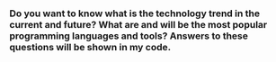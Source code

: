 ### Do you want to know what is the technology trend in the current and future? What are and will be the most popular programming languages and tools? Answers to these questions will be shown in my code.
